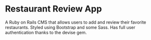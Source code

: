 # Restaurant Review App

A Ruby on Rails CMS that allows users to add and review their favorite restaurants. Styled using Bootstrap and some Sass. Has full user authentication thanks to the devise gem.
